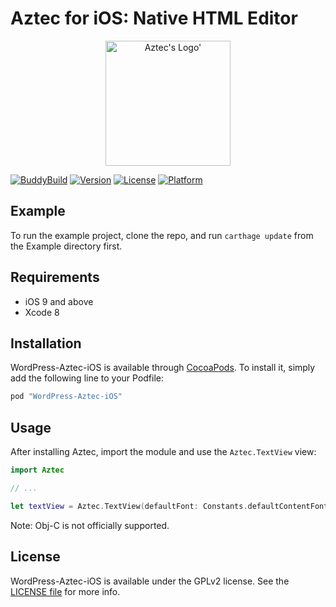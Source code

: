 # Aztec for iOS: Native HTML Editor

<p align="center">
<img width=200px height=200px src="RepoAssets/aztec.png" alt="Aztec's Logo'"/>
</p>

[![BuddyBuild](https://dashboard.buddybuild.com/api/statusImage?appID=57ee5274e349f601000457c7&branch=develop&build=latest)](https://dashboard.buddybuild.com/apps/57ee5274e349f601000457c7/build/latest)
[![Version](https://img.shields.io/cocoapods/v/WordPress-Aztec-iOS.svg?style=flat)](http://cocoapods.org/pods/WordPress-Aztec-iOS)
[![License](https://img.shields.io/cocoapods/l/WordPress-Aztec-iOS.svg?style=flat)](http://cocoapods.org/pods/WordPress-Aztec-iOS)
[![Platform](https://img.shields.io/cocoapods/p/WordPress-Aztec-iOS.svg?style=flat)](http://cocoapods.org/pods/WordPress-Aztec-iOS)

## Example

To run the example project, clone the repo, and run `carthage update` from the Example directory first.

## Requirements

- iOS 9 and above
- Xcode 8

## Installation

WordPress-Aztec-iOS is available through [CocoaPods](http://cocoapods.org). To install
it, simply add the following line to your Podfile:

```ruby
pod "WordPress-Aztec-iOS"
```

## Usage

After installing Aztec, import the module and use the `Aztec.TextView` view:

```swift
import Aztec

// ...

let textView = Aztec.TextView(defaultFont: Constants.defaultContentFont, defaultMissingImage: Constants.defaultMissingImage)
```

Note: Obj-C is not officially supported.

## License

WordPress-Aztec-iOS is available under the GPLv2 license. See the [LICENSE file](./LICENSE) for more info.
